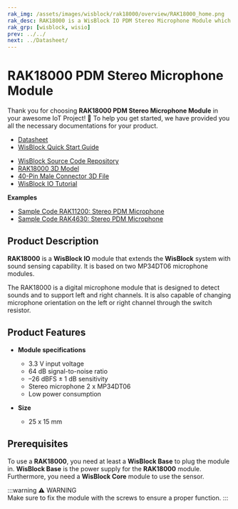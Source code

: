 ```yaml
---
rak_img: /assets/images/wisblock/rak18000/overview/RAK18000_home.png
rak_desc: RAK18000 is a WisBlock IO PDM Stereo Microphone Module which add sound sensing capability on the WisBlock platform. It is based on the two MP34DT06 microphone modules.
rak_grp: [wisblock, wisio]
prev: ../../
next: ../Datasheet/
---
```


# RAK18000 PDM Stereo Microphone Module

Thank you for choosing **RAK18000 PDM Stereo Microphone Module** in your awesome IoT Project! 🎉 To help you get started, we have provided you all the necessary documentations for your product.

* [Datasheet](../Datasheet/)
* <a href="../../Quickstart/" target="_blank">WisBlock Quick Start Guide</a>
<!---* [WisBlock Quick Start Guide](../../Quickstart/)-->
* [WisBlock Source Code Repository](https://github.com/RAKWireless/WisBlock/)
* [RAK18000 3D Model](https://downloads.rakwireless.com/3D_File/WisBlock/3D_RAK18000.stp)
* [40-Pin Male Connector 3D File](https://downloads.rakwireless.com/3D_File/Accessory/WisConnector/M40S1003K6M.stp)
* [WisBlock IO Tutorial](/Knowledge-Hub/Learn/WisBlock-IO-Tutorial/)

**Examples**

* [Sample Code RAK11200: Stereo PDM Microphone](https://github.com/RAKWireless/WisBlock/tree/master/examples/RAK11200/IO/RAK18000_Stereo)
* [Sample Code RAK4630: Stereo PDM Microphone](https://github.com/RAKWireless/WisBlock/tree/master/examples/RAK4630/sensors/RAK18000_Stereo)

## Product Description

**RAK18000** is a **WisBlock IO** module that extends the **WisBlock** system with sound sensing capability. It is based on two MP34DT06 microphone modules.

The RAK18000 is a digital microphone module that is designed to detect sounds and to support left and right channels. It is also capable of changing microphone orientation on the left or right channel through the switch resistor.

## Product Features

* **Module specifications**    
    - 3.3&nbsp;V input voltage
    - 64&nbsp;dB signal-to-noise ratio
    - –26&nbsp;dBFS ± 1&nbsp;dB sensitivity 
    - Stereo microphone 2 x MP34DT06   
    - Low power consumption
  
* **Size**    
    * 25 x 15&nbsp;mm  

## Prerequisites

To use a **RAK18000**, you need at least a **WisBlock Base** to plug the module in. **WisBlock Base** is the power supply for the **RAK18000** module. Furthermore, you need a **WisBlock Core** module to use the sensor.   

:::warning ⚠️ WARNING    
Make sure to fix the module with the screws to ensure a proper function.
:::
